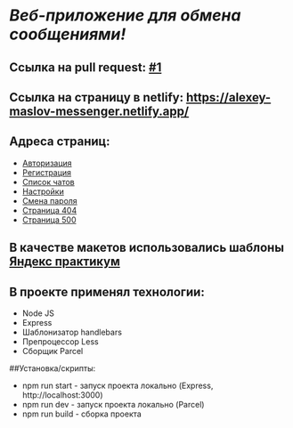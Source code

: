# *Веб-приложение для обмена сообщениями!*

## __Ссылка на pull request: [#1](https://github.com/maslovich1985/middle.messenger.praktikum.yandex/pull/1)__

## Ссылка на страницу в netlify: <https://alexey-maslov-messenger.netlify.app/>

## Адреса страниц:

* [Авторизация](https://alexey-maslov-messenger.netlify.app/pages/authorization/authorization.html)
* [Регистрация](https://alexey-maslov-messenger.netlify.app/pages/registration/registration.html)
* [Список чатов](https://alexey-maslov-messenger.netlify.app/pages/chatlist/chatlist.html)
* [Настройки](https://alexey-maslov-messenger.netlify.app/pages/profile/profile.html)
* [Смена пароля](https://alexey-maslov-messenger.netlify.app/pages/password/password.html)
* [Страница 404](https://alexey-maslov-messenger.netlify.app/pages/404/404.html)
* [Страница 500](https://alexey-maslov-messenger.netlify.app/pages/500/500.html)

## В качестве макетов использовались шаблоны [Яндекс практикум](https://www.figma.com/file/24EUnEHGEDNLdOcxg7ULwV/Chat?node-id=0%3A1)

## В проекте применял технологии:
* Node JS
* Express
* Шаблонизатор handlebars
* Препроцессор Less
* Сборщик Parcel

##Установка/скрипты:

* npm run start - запуск проекта локально (Express, http://localhost:3000)
* npm run dev - запуск проекта локально (Parcel)
* npm run build - сборка проекта